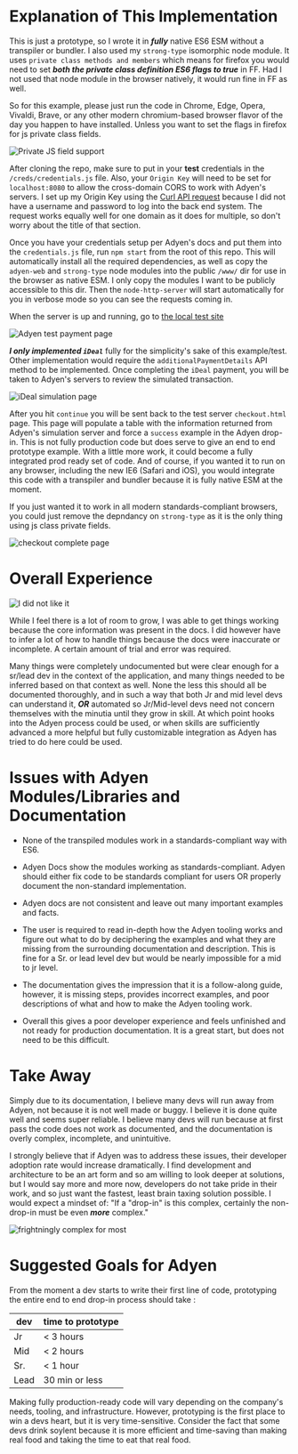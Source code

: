 # Explanation of This Implementation

This is just a prototype, so I wrote it in ***fully*** native ES6 ESM without a transpiler or bundler. I also used my `strong-type` isomorphic node module. It uses `private class methods and members` which means for firefox you would need to set ***both the private class definition ES6 flags to true*** in FF. Had I not used that node module in the browser natively, it would run fine in FF as well.

So for this example, please just run the code in Chrome, Edge, Opera, Vivaldi, Brave, or any other modern chromium-based browser flavor of the day you happen to have installed. Unless you want to set the flags in firefox for js private class fields.

![Private JS field support](https://i.imgur.com/AGkxd8P.png)

After cloning the repo, make sure to put in your **test** credentials in the `/creds/credentials.js` file. Also, your `Origin Key` will need to be set for `localhost:8080` to allow the cross-domain CORS to work with Adyen's servers. I set up my Origin Key using the [Curl API request](https://docs.adyen.com/development-resources/how-to-get-an-origin-key#363494807) because I did not have a username and password to log into the back end system. The request works equally well for one domain as it does for multiple, so don't worry about the title of that section.

Once you have your credentials setup per Adyen's docs and put them into the `credentials.js` file, run `npm start` from the root of this repo. This will automatically install all the required dependencies, as well as copy the `adyen-web` and `strong-type` node modules into the public `/www/` dir for use in the browser as native ESM. I only copy the modules I want to be publicly accessible to this dir. Then the `node-http-server` will start automatically for you in verbose mode so you can see the requests coming in.

When the server is up and running, go to [the local test site](http://localhost:8080/)

![Adyen test payment page](https://i.imgur.com/UY8eiZ5.png)

***I only implemented `iDeal`*** fully for the simplicity's sake of this example/test. Other implementation would require the `additionalPaymentDetails` API method to be implemented. Once completing the `iDeal` payment, you will be taken to Adyen's servers to review the simulated transaction.

![iDeal simulation page](https://i.imgur.com/RNEiiYa.png)

After you hit `continue` you will be sent back to the test server `checkout.html` page. This page will populate a table with the information returned from Adyen's simulation server and force a `success` example in the Adyen drop-in. This is not fully production code but does serve to give an end to end prototype example. With a little more work, it could become a fully integrated prod ready set of code. And of course, if you wanted it to run on any browser, including the new IE6 (Safari and iOS), you would integrate this code with a transpiler and bundler because it is fully native ESM at the moment.

If you just wanted it to work in all modern standards-compliant browsers, you could just remove the depndancy on `strong-type` as it is the only thing using js class private fields.

![checkout complete page](https://i.imgur.com/v6y9x7D.png)

  

# Overall Experience

![I did not like it](http://www.reactiongifs.com/r/jck.gif)

While I feel there is a lot of room to grow, I was able to get things working because the core information was present in the docs. I did however have to infer a lot of how to handle things because the docs were inaccurate or incomplete. A certain amount of trial and error was required.

Many things were completely undocumented but were clear enough for a sr/lead dev in the context of the application, and many things needed to be inferred based on that context as well. None the less this should all be documented thoroughly, and in such a way that both Jr and mid level devs can understand it, ***OR*** automated so Jr/Mid-level devs need not concern themselves with the minutia until they grow in skill. At which point hooks into the Adyen process could be used, or when skills are sufficiently advanced a more helpful but fully customizable integration as Adyen has tried to do here could be used.

# Issues with Adyen Modules/Libraries and Documentation

* None of the transpiled modules work in a standards-compliant way with ES6.

* Adyen Docs show the modules working as standards-compliant.
Adyen should either fix code to be standards compliant for users OR properly document the non-standard implementation.

* Adyen docs are not consistent and leave out many important examples and facts.

* The user is required to read in-depth how the Adyen tooling works and figure out what to do by deciphering the examples and what they are missing from the surrounding documentation and description. This is fine for a Sr. or lead level dev but would be nearly impossible for a mid to jr level.

* The documentation gives the impression that it is a follow-along guide, however, it is missing steps, provides incorrect examples, and poor descriptions of what and how to make the Adyen tooling work.

* Overall this gives a poor developer experience and feels unfinished and not ready for production documentation. It is a great start, but does not need to be this difficult. 

# Take Away

Simply due to its documentation, I believe many devs will run away from Adyen, not because it is not well made or buggy. I believe it is done quite well and seems super reliable. I believe many devs will run because at first pass the code does not work as documented, and the documentation is overly complex, incomplete, and unintuitive.

I strongly believe that if Adyen was to address these issues, their developer adoption rate would increase dramatically. I find development and architecture to be an art form and so am willing to look deeper at solutions, but I would say more and more now, developers do not take pride in their work, and so just want the fastest, least brain taxing solution possible. I would expect a mindset of: "If a "drop-in" is this complex, certainly the non-drop-in must be even ***more*** complex." 

![frightningly complex for most](http://www.reactiongifs.com/r/rms.gif)

# Suggested Goals for Adyen

From the moment a dev starts to write their first line of code, prototyping the entire end to end drop-in process should take :

|dev|time to prototype|
|-|-|
|Jr|< 3 hours|
|Mid| < 2 hours|
|Sr.| < 1 hour |
|Lead| 30 min or less| 

Making fully production-ready code will vary depending on the company's needs, tooling, and infrastructure. However, prototyping is the first place to win a devs heart, but it is very time-sensitive. Consider the fact that some devs drink soylent because it is more efficient and time-saving than making real food and taking the time to eat that real food.
